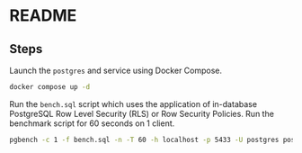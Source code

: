 # README #

## Steps ##

Launch the `postgres` and service using Docker Compose.

```bash
docker compose up -d
```

Run the `bench.sql` script which uses the application of in-database
PostgreSQL Row Level Security (RLS) or Row Security Policies.  Run the
benchmark script for 60 seconds on 1 client.

```bash
pgbench -c 1 -f bench.sql -n -T 60 -h localhost -p 5433 -U postgres postgres
```
